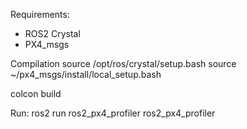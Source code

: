 Requirements:
- ROS2 Crystal
- PX4_msgs

Compilation
source /opt/ros/crystal/setup.bash
source ~/px4_msgs/install/local_setup.bash

colcon build

Run:
ros2 run ros2_px4_profiler ros2_px4_profiler


